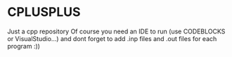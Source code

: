# CPLUSPLUS
Just a cpp repository
Of course you need an IDE to run (use CODEBLOCKS or VisualStudio...) and dont forget to add .inp files and .out files for each program :))
